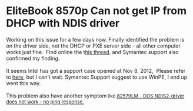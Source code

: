 # EliteBook 8570p Can not get IP from DHCP with NDIS driver


Working on this issue for a few days now. Finally identified the problem is on the driver side, not the DHCP or PXE server side - all other computer works just fine.&nbsp; Find online the t<a href="http://communities.intel.com/thread/31340" target="_blank">his thread,</a> and Symantec support also confirmed my finding. <br /><br />It seems Intel has got a support case opened at Nov 8, 2012,&nbsp; Please refer to <a href="http://communities.intel.com/message/171833" target="_blank">here</a>, but I can't wait. Symantec Support suggest to use WinPE, I end up went this way.<br /><br />This problem also have another symptom<span style="font-size: small;"> like <a href="http://communities.intel.com/thread/31340" target="_blank"><span style="font-weight: normal;">82579LM - DOS NDIS2-driver does not work - no ping response.</span></a></span>

